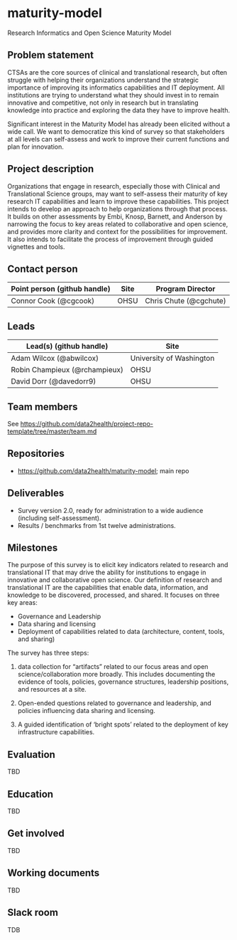 # maturity-model
Research Informatics and Open Science Maturity Model


## Problem statement
CTSAs are the core sources of clinical and translational research, but often struggle with helping their organizations understand the strategic importance of improving its informatics capabilities and IT deployment.  All institutions are trying to understand what they should invest in to remain innovative and competitive, not only in research but in translating knowledge into practice and exploring the data they have to improve health. 

Significant interest in the Maturity Model has already been elicited without a wide call.  We want to democratize this kind of survey so that stakeholders at all levels can self-assess and work to improve their current functions and plan for innovation.



## Project description
Organizations that engage in research, especially those with Clinical and Translational Science groups, may want to self-assess their maturity of key research IT capabilities and learn to improve these capabilities.  This project intends to develop an approach to help organizations through that process.  It builds on other assessments by Embi, Knosp, Barnett, and Anderson by narrowing the focus to key areas related to collaborative and open science, and provides more clarity and context for the possibilities for improvement.  It also intends to facilitate the process of improvement through guided vignettes and tools.


## Contact person 

Point person (github handle) | Site | Program Director
----------|--------------|---------------
Connor Cook (@cgcook) | OHSU | Chris Chute (@cgchute)


## Leads 

Lead(s) (github handle) | Site
----------|--------------|
Adam Wilcox (@abwilcox) | University of Washington
Robin Champieux (@rchampieux) | OHSU
David Dorr (@davedorr9) | OHSU


## Team members 

See https://github.com/data2health/project-repo-template/tree/master/team.md

## Repositories

- https://github.com/data2health/maturity-model; main repo


## Deliverables

* Survey version 2.0, ready for administration to a wide audience (including self-assessment).
* Results / benchmarks from 1st twelve administrations.


## Milestones 
The purpose of this survey is to elicit key indicators related to research and translational IT that may drive the ability for institutions to engage in innovative and collaborative open science.  Our definition of research and translational IT are the capabilities that enable data, information, and knowledge to be discovered, processed, and shared.  It focuses on three key areas:
* Governance and Leadership
* Data sharing and licensing
* Deployment of capabilities related to data (architecture, content, tools, and sharing)

The survey has three steps:  

1) data collection for “artifacts” related to our focus areas and open science/collaboration more broadly.  This includes documenting the evidence of tools, policies, governance structures, leadership positions, and resources at a site.

2) Open-ended questions related to governance and leadership, and policies influencing data sharing and licensing.

3) A guided identification of  ‘bright spots’ related to the  deployment of key infrastructure capabilities.   


## Evaluation 

TBD

## Education

TBD

## Get involved

TBD

## Working documents

TBD 

## Slack room

TDB



